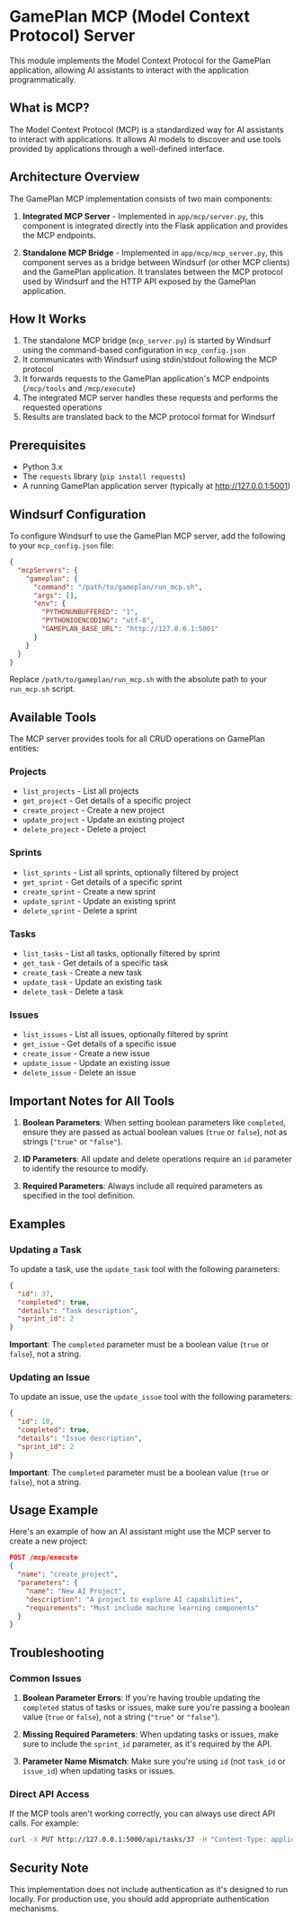 # GamePlan MCP (Model Context Protocol) Server

This module implements the Model Context Protocol for the GamePlan application, allowing AI assistants to interact with the application programmatically.

## What is MCP?

The Model Context Protocol (MCP) is a standardized way for AI assistants to interact with applications. It allows AI models to discover and use tools provided by applications through a well-defined interface.

## Architecture Overview

The GamePlan MCP implementation consists of two main components:

1. **Integrated MCP Server** - Implemented in `app/mcp/server.py`, this component is integrated directly into the Flask application and provides the MCP endpoints.

2. **Standalone MCP Bridge** - Implemented in `app/mcp/mcp_server.py`, this component serves as a bridge between Windsurf (or other MCP clients) and the GamePlan application. It translates between the MCP protocol used by Windsurf and the HTTP API exposed by the GamePlan application.

## How It Works

1. The standalone MCP bridge (`mcp_server.py`) is started by Windsurf using the command-based configuration in `mcp_config.json`
2. It communicates with Windsurf using stdin/stdout following the MCP protocol
3. It forwards requests to the GamePlan application's MCP endpoints (`/mcp/tools` and `/mcp/execute`)
4. The integrated MCP server handles these requests and performs the requested operations
5. Results are translated back to the MCP protocol format for Windsurf

## Prerequisites

- Python 3.x
- The `requests` library (`pip install requests`)
- A running GamePlan application server (typically at http://127.0.0.1:5001)

## Windsurf Configuration

To configure Windsurf to use the GamePlan MCP server, add the following to your `mcp_config.json` file:

```json
{
  "mcpServers": {
    "gameplan": {
      "command": "/path/to/gameplan/run_mcp.sh",
      "args": [],
      "env": {
        "PYTHONUNBUFFERED": "1",
        "PYTHONIOENCODING": "utf-8",
        "GAMEPLAN_BASE_URL": "http://127.0.0.1:5001"
      }
    }
  }
}
```

Replace `/path/to/gameplan/run_mcp.sh` with the absolute path to your `run_mcp.sh` script.

## Available Tools

The MCP server provides tools for all CRUD operations on GamePlan entities:

### Projects
- `list_projects` - List all projects
- `get_project` - Get details of a specific project
- `create_project` - Create a new project
- `update_project` - Update an existing project
- `delete_project` - Delete a project

### Sprints
- `list_sprints` - List all sprints, optionally filtered by project
- `get_sprint` - Get details of a specific sprint
- `create_sprint` - Create a new sprint
- `update_sprint` - Update an existing sprint
- `delete_sprint` - Delete a sprint

### Tasks
- `list_tasks` - List all tasks, optionally filtered by sprint
- `get_task` - Get details of a specific task
- `create_task` - Create a new task
- `update_task` - Update an existing task
- `delete_task` - Delete a task

### Issues
- `list_issues` - List all issues, optionally filtered by sprint
- `get_issue` - Get details of a specific issue
- `create_issue` - Create a new issue
- `update_issue` - Update an existing issue
- `delete_issue` - Delete an issue

## Important Notes for All Tools

1. **Boolean Parameters**: When setting boolean parameters like `completed`, ensure they are passed as actual boolean values (`true` or `false`), not as strings (`"true"` or `"false"`).

2. **ID Parameters**: All update and delete operations require an `id` parameter to identify the resource to modify.

3. **Required Parameters**: Always include all required parameters as specified in the tool definition.

## Examples

### Updating a Task

To update a task, use the `update_task` tool with the following parameters:

```json
{
  "id": 37,
  "completed": true,
  "details": "Task description",
  "sprint_id": 2
}
```

**Important**: The `completed` parameter must be a boolean value (`true` or `false`), not a string.

### Updating an Issue

To update an issue, use the `update_issue` tool with the following parameters:

```json
{
  "id": 10,
  "completed": true,
  "details": "Issue description",
  "sprint_id": 2
}
```

**Important**: The `completed` parameter must be a boolean value (`true` or `false`), not a string.

## Usage Example

Here's an example of how an AI assistant might use the MCP server to create a new project:

```json
POST /mcp/execute
{
  "name": "create_project",
  "parameters": {
    "name": "New AI Project",
    "description": "A project to explore AI capabilities",
    "requirements": "Must include machine learning components"
  }
}
```

## Troubleshooting

### Common Issues

1. **Boolean Parameter Errors**: If you're having trouble updating the `completed` status of tasks or issues, make sure you're passing a boolean value (`true` or `false`), not a string (`"true"` or `"false"`).

2. **Missing Required Parameters**: When updating tasks or issues, make sure to include the `sprint_id` parameter, as it's required by the API.

3. **Parameter Name Mismatch**: Make sure you're using `id` (not `task_id` or `issue_id`) when updating tasks or issues.

### Direct API Access

If the MCP tools aren't working correctly, you can always use direct API calls. For example:

```bash
curl -X PUT http://127.0.0.1:5000/api/tasks/37 -H "Content-Type: application/json" -d '{"completed": true, "details": "Task description", "sprint_id": 2}'
```

## Security Note

This implementation does not include authentication as it's designed to run locally. For production use, you should add appropriate authentication mechanisms.
